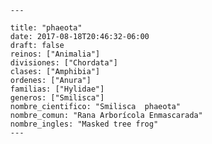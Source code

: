 
      ---

      title: "phaeota"
      date: 2017-08-18T20:46:32-06:00
      draft: false
      reinos: ["Animalia"]
      divisiones: ["Chordata"]
      clases: ["Amphibia"]
      ordenes: ["Anura"]
      familias: ["Hylidae"]
      generos: ["Smilisca"]
      nombre_cientifico: "Smilisca  phaeota"
      nombre_comun: "Rana Arborícola Enmascarada"
      nombre_ingles: "Masked tree frog"
      ---

      
